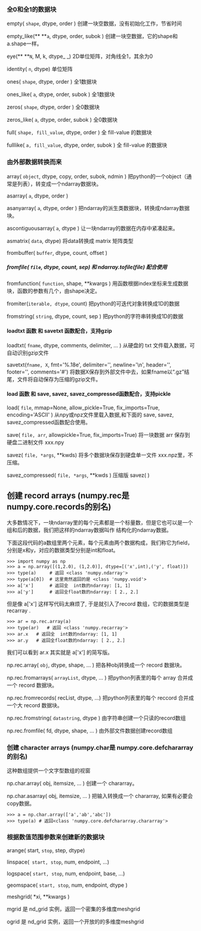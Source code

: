 ### 全0和全1的数据块

empty\( `shape`,      dtype,  order \)           创建一块空数据，没有初始化工作，节省时间

empty\_like\(** **`a`,      dtype, order, subok \)  创建一块空数据，它的shape和a.shape一样。

eye\(** **`N`,     M, k, dtype_ _\) 2D单位矩阵，对角线全1，其余为0

identity\( `n`,    dtype\) 单位矩阵

ones\( `shape`,  dtype, order \)            全1数据块

ones\_like\( `a`,  dtype, order, subok \) 全1数据块

zeros\( `shape`,  dtype, order \) 全0数据块

zeros\_like\( `a`,  dtype, order, subok \) 全0数据块

full\( `shape, fill_value`, dtype, order \) 全 fill-value 的数据块

fulllike\( `a, fill_value`,  dtype, order, subok \) 全 fill-value 的数据块

### 由外部数据转换而来

array\( `object`, dtype, copy, order, subok, ndmin \)  把python的一个object（通常是列表），转变成一个ndarray数据块。

asarray\( `a`,  dtype, order \)

asanyarray\( `a`, dtype, order \) 把ndarray的派生类数据块，转换成ndarray数据块。

ascontiguousarray\( `a`, dtype \) 让一块ndarray的数据在内存中紧凑起来。

asmatrix\( `data`,  dtype\) 将data转换成 matrix 矩阵类型

frombuffer\( `buffer`, dtype, count, offset \)

##### fromfile\( `file`, dtype, count, sep\)  和 ndarray.tofile\(file\) 配合使用

fromfunction\( `function`, shape, \*\*kwargs \) 用函数根据index坐标来生成数据块，函数的参数有几个，由shape决定。

fromiter\(`iterable, dtype`,    count\)   把python的可迭代对象转换成1D的数据

fromstring\( `string`, dtype, count, sep \)   把python的字符串转换成1D的数据

#### loadtxt 函数 和 savetxt 函数配合，支持gzip

loadtxt\( `fname`, dtype, comments,  delimiter, ... \)   从硬盘的 txt 文件载入数据，可自动识别gzip文件

savetxt\(`fname, X`, fmt='%.18e', delimiter='', newline='\n', header='', footer='', comments='\#'\) 将数据X保存到外部文件中去，如果fname以“.gz”结尾，文件将自动保存为压缩的gzip文件。

#### load 函数 和 save, savez, savez\_compressed函数配合，支持pickle

load\( `file`, mmap=None, allow\_pickle=True, fix\_imports=True, encoding='ASCII' \) 从npy或npz文件里载入数据,和下面的 save,  savez,  savez\_compressed函数配合使用。

save\( `file, arr`,   allowpickle=True, fix\_imports=True\) 将一块数据 arr 保存到硬盘二进制文件 xxx.npy

savez\( `file, *args`, \*\*kwds\)  将多个数据块保存到硬盘单一文件 xxx.npz里，不压缩。

savez\_compressed\( `file, *args`, \*\*kwds \)  压缩版 savez\( \)

## 创建 record arrays \(numpy.rec是numpy.core.records的别名\)

大多数情况下，一块ndarray里的每个元素都是一个标量数，但是它也可以是一个组和后的数据，我们把这样的ndarray数据叫作 结构化的ndarray数据。

下面这段代码的a数组里两个元素，每个元素由两个数据构成，我们称它为field，分别是x和y，对应的数据类型分别是int和float。

```
>>> import numpy as np
>>> a = np.array([(1,2.0), (1,2.0)], dtype=[('x',int),('y', float)])
>>> type(a)     # 返回 <class 'numpy.ndarray'>
>>> type(a[0])  # 这里竟然返回的是 <class 'numpy.void'>
>>> a['x']      # 返回全  int数的ndarray: [1, 1]
>>> a['y']      # 返回全float数的ndarray: [ 2., 2.]
```

但是像 a\['x'\] 这样写代码太麻烦了, 于是就引入了record 数组，它的数据类型是 recarray .

```
>>> ar = np.rec.array(a)
>>> type(ar)   # 返回 <class 'numpy.recarray'>
>>> ar.x   # 返回全  int数的ndarray: [1, 1]
>>> ar.y   # 返回全float数的ndarray: [ 2., 2.]
```

我们可以看到 ar.x 其实就是 a\['x'\] 的简写版。

np.rec.array\( `obj`,  dtype, shape, ... \)           把各种obj转换成一个 record 数据块。

np.rec.fromarrays\( `arrayList`,  dtype, ... \) 把python列表里的每个 array 合并成一个 record 数据块。

np.rec.fromrecords\( recList, dtype, ...\)          把python列表里的每个 reccord 合并成一个大 record 数据块。

np.rec.fromstring\( `datastring`,  dtype \)    由字符串创建一个只读的record数组

np.rec.fromfile\( fd, dtype, shape, ... \)            由外部文件数据创建record数组

### 创建 character arrays \(numpy.char是 numpy.core.defchararray的别名\)

这种数组提供一个文字型数组的视窗

np.char.array\( obj, itemsize, ... \)     创建一个 chararray。

np.char.asarray\( obj, itemsize, ... \) 把输入转换成一个 chararray, 如果有必要会copy数据。

```
>>> a = np.char.array(['a','ab','abc'])
>>> type(a) # 返回<class 'numpy.core.defchararray.chararray'>
```

### 根据数值范围参数来创建新的数据块

arange\( start, `stop`, step,  dtype\)

linspace\(` start, stop`,  num,  endpoint, ...\)

logspace\( `start, stop`, num, endpoint, base, ...\)

geomspace\( `start, stop`, num, endpoint, dtype \)

meshgrid\( \*xi, \*\*kwargs \)

mgrid           是 nd\_grid 实例，返回一个密集的多维度meshgrid

ogrid            是 nd\_grid 实例，返回一个开放的的多维度meshgrid

